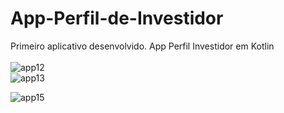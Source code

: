 # App-Perfil-de-Investidor
Primeiro aplicativo desenvolvido.
App Perfil Investidor em Kotlin
<br><br>
![app12](https://user-images.githubusercontent.com/63150786/172281492-12ffdbcb-c1b4-4f58-adf0-098bb7601b39.PNG)
<br>
![app13](https://user-images.githubusercontent.com/63150786/172281493-79e0fa75-8db7-479a-9c44-82df2be8da3b.PNG)
<br>


![app15](https://user-images.githubusercontent.com/63150786/172281816-94841d58-a792-4ca0-80e7-dd09a6898d13.PNG)

